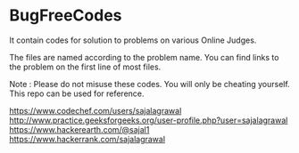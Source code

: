 # BugFreeCodes
It contain codes for solution to problems on various Online Judges.

The files are named according to the problem name. You can find links to the problem on the first line of most files.

Note : Please do not misuse these codes. You will only be cheating yourself. This repo can be used for reference.

https://www.codechef.com/users/sajalagrawal
http://www.practice.geeksforgeeks.org/user-profile.php?user=sajalagrawal
https://www.hackerearth.com/@sajal1
https://www.hackerrank.com/sajalagrawal

